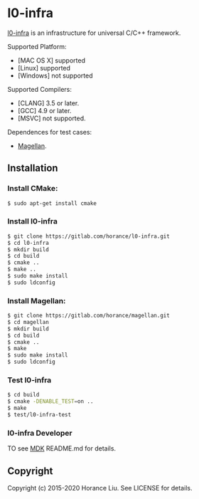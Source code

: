 # l0-infra

[l0-infra](http://gitlab.com/horance/l0-infra) is an infrastructure for universal C/C++ framework.

Supported Platform:
* [MAC OS X] supported
* [Linux] supported
* [Windows] not supported

Supported Compilers:
* [CLANG] 3.5 or later.
* [GCC] 4.9 or later.
* [MSVC] not supported.

Dependences for test cases:
* [Magellan](http://gitlab.com/horance/magellan).

## Installation

### Install CMake:

```bash
$ sudo apt-get install cmake
```
  
### Install l0-infra 

```bash
$ git clone https://gitlab.com/horance/l0-infra.git
$ cd l0-infra
$ mkdir build
$ cd build
$ cmake ..
$ make ..
$ sudo make install
$ sudo ldconfig
```

### Install Magellan:

```bash
$ git clone https://gitlab.com/horance/magellan.git
$ cd magellan
$ mkdir build
$ cd build
$ cmake ..
$ make
$ sudo make install
$ sudo ldconfig
```

### Test l0-infra

```bash
$ cd build
$ cmake -DENABLE_TEST=on ..
$ make
$ test/l0-infra-test    
```

### l0-infra Developer

TO see [MDK](https://gitloab.com/horance/mdk) README.md for details.

## Copyright
Copyright (c) 2015-2020 Horance Liu. See LICENSE for details.
